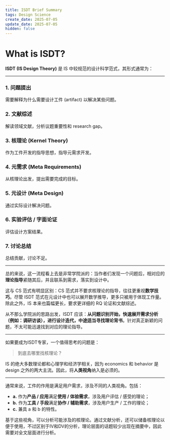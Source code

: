 ```yaml
---
title: ISDT Brief Summary
tags: Design Science
create_date: 2025-07-05
update_date: 2025-07-05
hidden: false
---
```


# What is ISDT?

**ISDT (IS Design Theory)** 是 IS 中较规范的设计科学范式，其形式通常为：

---

### 1. 问题提出

需要解释为什么需要设计工件 (artifact) 以解决某些问题。

### 2. 文献综述

解读领域文献，分析议题重要性和 research gap。

### 3. 核理论 (Kernel Theory)

作为工件开发的指导思想，指导元需求开发。

### 4. 元需求 (Meta Requirements)

从核理论出发，提出需要完成的目标。

### 5. 元设计 (Meta Design)

通过实际设计解决问题。

### 6. 实验评估 / 字面论证

评估设计方案结果。

### 7. 讨论总结

总结贡献，讨论不足。

---

总的来说，这一流程看上去是非常学院派的：当作者们发现一个问题后，相对应的**理论指导**紧随其后，并且联系到需求，落实到设计中。

这与 CS 范式有明显区别：CS 范式并不要求核理论的指导，往往更重视**数学技巧**。尽管 ISDT 范式在元设计中也可以展开数学推导，更多只被用于体现工作量。除此之外，IS 本来也篇幅更长，要求更详细的 RQ 论证和文献综述。

从不那么学院派的思路出发，ISDT 应该：**从问题识别开始，快速展开需求分析（例如：调研访谈），进行设计迭代，中途适当寻找理论背书**。针对真正新颖的问题，不太可能迅速找到对应的理论指导。

---

如果要成为ISDT专家，一个值得思考的问题是：

> 到底去哪里找核理论？

IS 的绝大多数理论都和心理学和经济学相关，因为 economics 和 behavior 是 design 之外的两大主流。因此，将**人类视角**纳入是必须的。

---

通常来说，工件的作用是满足用户需求，涉及不同的人类视角。包括：

* **a.** 作为**产品 / 应用**满足**使用 / 体验需求**，涉及用户评估 / 感受的理论；
* **b.** 作为**工具 / 手段**满足**协作 / 辅助需求**，涉及用户生产 / 工作的理论；
* **c.** 兼具 a 和 b 的特性。

基于这些视角，可以分析可能涉及的核理论。通过文献分析，还可以储备核理论以便于使用，不过区别于IV和DV的分析，理论层面的话题较少出现在摘要中，因此需要对全文层面进行分析。